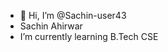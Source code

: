 - 👋 Hi, I’m @Sachin-user43
- Sachin Ahirwar
- I’m currently learning B.Tech CSE


<!---
Sachin-user43/Sachin-user43 is a ✨ special ✨ repository because its `README.md` (this file) appears on your GitHub profile.
You can click the Preview link to take a look at your changes.
--->

